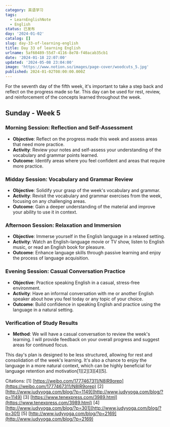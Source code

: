 ```yaml
---
category: 英语学习
tags:
  - LearnEnglishNote
  - English
status: 已发布
day: '2024-01-02'
catalog: []
slug: day-33-of-learning-english
title: Day 33 of learning English
urlname: 5af60489-55d7-4116-8e78-f40acab35cb1
date: '2024-01-18 22:07:00'
updated: '2024-05-08 23:04:00'
image: 'https://www.notion.so/images/page-cover/woodcuts_5.jpg'
published: 2024-01-02T08:00:00.000Z
---
```


For the seventh day of the fifth week, it's important to take a step back and reflect on the progress made so far. This day can be used for rest, review, and reinforcement of the concepts learned throughout the week.


## Sunday - Week 5


### Morning Session: Reflection and Self-Assessment

- **Objective**: Reflect on the progress made this week and assess areas that need more practice.
- **Activity**: Review your notes and self-assess your understanding of the vocabulary and grammar points learned.
- **Outcome**: Identify areas where you feel confident and areas that require more practice.

### Midday Session: Vocabulary and Grammar Review

- **Objective**: Solidify your grasp of the week's vocabulary and grammar.
- **Activity**: Revisit the vocabulary and grammar exercises from the week, focusing on any challenging areas.
- **Outcome**: Gain a deeper understanding of the material and improve your ability to use it in context.

### Afternoon Session: Relaxation and Immersion

- **Objective**: Immerse yourself in the English language in a relaxed setting.
- **Activity**: Watch an English-language movie or TV show, listen to English music, or read an English book for pleasure.
- **Outcome**: Enhance language skills through passive learning and enjoy the process of language acquisition.

### Evening Session: Casual Conversation Practice

- **Objective**: Practice speaking English in a casual, stress-free environment.
- **Activity**: Have an informal conversation with me or another English speaker about how you feel today or any topic of your choice.
- **Outcome**: Build confidence in speaking English and practice using the language in a natural setting.

### Verification of Study Results

- **Method**: We will have a casual conversation to review the week's learning. I will provide feedback on your overall progress and suggest areas for continued focus.

This day's plan is designed to be less structured, allowing for rest and consolidation of the week's learning. It's also a chance to enjoy the language in a more natural context, which can be highly beneficial for language retention and motivation[1][2][3][4][5].


Citations:
[1] [https://weibo.com/1777467311/N8IR9orep](https://weibo.com/1777467311/N8IR9orep)
[2] [http://www.judyyoga.com/blog/?p=1149](http://www.judyyoga.com/blog/?p=1149)
[3] [https://www.tenexpress.com/3989.html](https://www.tenexpress.com/3989.html)
[4] [http://www.judyyoga.com/blog/?p=301](http://www.judyyoga.com/blog/?p=301)
[5] [http://www.judyyoga.com/blog/?p=2169](http://www.judyyoga.com/blog/?p=2169)

